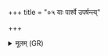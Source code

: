 +++
title = "०५ याः पार्श्वे उपर्षन्त्य्"

+++
<details><summary>मूलम् (GR)</summary>

याः पार्श्वे उपर्षन्त्य्  
अनुनिक्षन्ति पृष्टीः ।  
(…) ॥ +++(see 3cd)+++
</details>